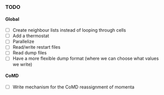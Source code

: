 ### TODO

#### Global

- [ ] Create neighbour lists instead of looping through cells
- [ ] Add a thermostat
- [ ] Parallelize
- [ ] Read/write restart files
- [ ] Read dump files
- [ ] Have a more flexible dump format (where we can choose what values we write)

#### CoMD
- [ ] Write mechanism for the CoMD reassignment of momenta
